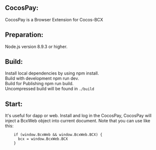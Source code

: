 
## CocosPay:
CocosPay is a Browser Extension for Cocos-BCX

## Preparation:
Node.js version 8.9.3 or higher.

## Build:
Install local dependencies by using npm install.  
Build with development npm run dev.  
Build for Publishing npm run build.  
Uncompressed build will be found in `./build`

## Start:
It's useful for dapp or web.
Install and log in the CocosPay,
CocosPay will inject a BcxWeb object into current document.
Note that you can use like this:

        if (window.BcxWeb && window.BcxWeb.BCX) { 
          bcx = window.BcxWeb.BCX
        }
